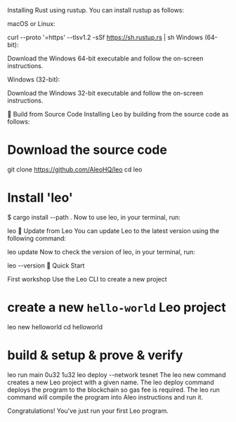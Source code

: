 Installing Rust using rustup. You can install rustup as follows:

macOS or Linux:

curl --proto '=https' --tlsv1.2 -sSf https://sh.rustup.rs | sh
Windows (64-bit):

Download the Windows 64-bit executable and follow the on-screen instructions.

Windows (32-bit):

Download the Windows 32-bit executable and follow the on-screen instructions.

🐙 Build from Source Code
Installing Leo by building from the source code as follows:

# Download the source code
git clone https://github.com/AleoHQ/leo
cd leo

# Install 'leo'
$ cargo install --path .
Now to use leo, in your terminal, run:

leo
🦁 Update from Leo
You can update Leo to the latest version using the following command:

leo update
Now to check the version of leo, in your terminal, run:

leo --version
🚀 Quick Start

First workshop 
Use the Leo CLI to create a new project

# create a new `hello-world` Leo project
leo new helloworld
cd helloworld

# build & setup & prove & verify
leo run main 0u32 1u32
leo deploy --network tesnet
The leo new command creates a new Leo project with a given name.
The leo deploy command deploys the program to the blockchain so gas fee is required.
The leo run command will compile the program into Aleo instructions and run it.

Congratulations! You've just run your first Leo program.
